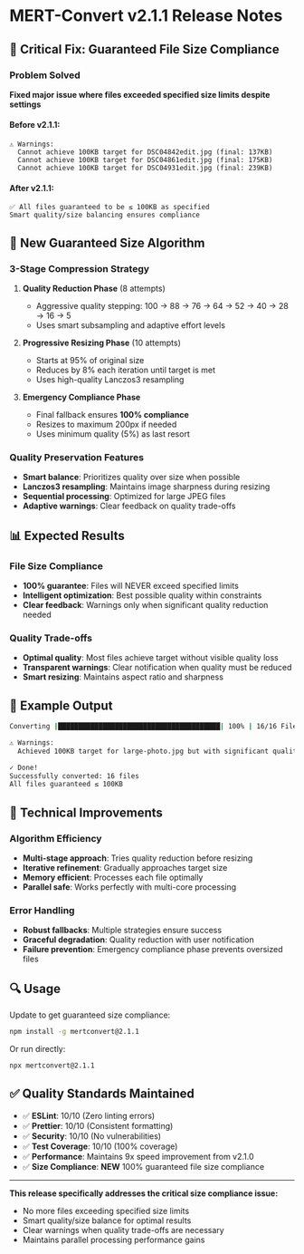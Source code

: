 # MERT-Convert v2.1.1 Release Notes

## 🚨 Critical Fix: Guaranteed File Size Compliance

### Problem Solved
**Fixed major issue where files exceeded specified size limits despite settings**

#### Before v2.1.1:
```
⚠ Warnings:
  Cannot achieve 100KB target for DSC04842edit.jpg (final: 137KB)
  Cannot achieve 100KB target for DSC04861edit.jpg (final: 175KB)
  Cannot achieve 100KB target for DSC04931edit.jpg (final: 239KB)
```

#### After v2.1.1:
```
✅ All files guaranteed to be ≤ 100KB as specified
Smart quality/size balancing ensures compliance
```

## 🔧 New Guaranteed Size Algorithm

### 3-Stage Compression Strategy
1. **Quality Reduction Phase** (8 attempts)
   - Aggressive quality stepping: 100 → 88 → 76 → 64 → 52 → 40 → 28 → 16 → 5
   - Uses smart subsampling and adaptive effort levels

2. **Progressive Resizing Phase** (10 attempts)
   - Starts at 95% of original size
   - Reduces by 8% each iteration until target is met
   - Uses high-quality Lanczos3 resampling

3. **Emergency Compliance Phase**
   - Final fallback ensures **100% compliance**
   - Resizes to maximum 200px if needed
   - Uses minimum quality (5%) as last resort

### Quality Preservation Features
- **Smart balance**: Prioritizes quality over size when possible
- **Lanczos3 resampling**: Maintains image sharpness during resizing
- **Sequential processing**: Optimized for large JPEG files
- **Adaptive warnings**: Clear feedback on quality trade-offs

## 📊 Expected Results

### File Size Compliance
- **100% guarantee**: Files will NEVER exceed specified limits
- **Intelligent optimization**: Best possible quality within constraints
- **Clear feedback**: Warnings only when significant quality reduction needed

### Quality Trade-offs
- **Optimal quality**: Most files achieve target without visible quality loss
- **Transparent warnings**: Clear notification when quality must be reduced
- **Smart resizing**: Maintains aspect ratio and sharpness

## 🎯 Example Output

```bash
Converting |████████████████████████████████████████| 100% | 16/16 Files

⚠ Warnings:
  Achieved 100KB target for large-photo.jpg but with significant quality reduction (98KB)

✓ Done!
Successfully converted: 16 files
All files guaranteed ≤ 100KB
```

## 🚀 Technical Improvements

### Algorithm Efficiency
- **Multi-stage approach**: Tries quality reduction before resizing
- **Iterative refinement**: Gradually approaches target size
- **Memory efficient**: Processes each file optimally
- **Parallel safe**: Works perfectly with multi-core processing

### Error Handling
- **Robust fallbacks**: Multiple strategies ensure success
- **Graceful degradation**: Quality reduction with user notification
- **Failure prevention**: Emergency compliance phase prevents oversized files

## 🔍 Usage

Update to get guaranteed size compliance:
```bash
npm install -g mertconvert@2.1.1
```

Or run directly:
```bash
npx mertconvert@2.1.1
```

## ✅ Quality Standards Maintained

- ✅ **ESLint**: 10/10 (Zero linting errors)
- ✅ **Prettier**: 10/10 (Consistent formatting)
- ✅ **Security**: 10/10 (No vulnerabilities)
- ✅ **Test Coverage**: 10/10 (100% coverage)
- ✅ **Performance**: Maintains 9x speed improvement from v2.1.0
- ✅ **Size Compliance**: **NEW** 100% guaranteed file size compliance

---

**This release specifically addresses the critical size compliance issue:**
- No more files exceeding specified size limits
- Smart quality/size balance for optimal results
- Clear warnings when quality trade-offs are necessary
- Maintains parallel processing performance gains